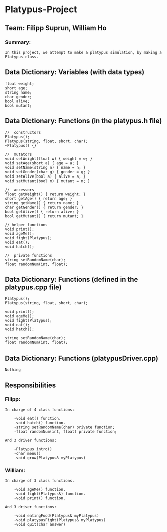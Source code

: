 # Platypus-Project

## Team: Filipp Suprun, William Ho

### Summary:  
    In this project, we attempt to make a platypus simulation, by making a Platypus class.
    
##  Data Dictionary: Variables (with data types) 
    float weight;
    short age;
    string name;
    char gender;
    bool alive;
    bool mutant;
    
## Data Dictionary: Functions (in the platypus.h file)
    //  constructors
    Platypus(); 
    Platypus(string, float, short, char);
    ~Platypus() {}
    
    //  mutators
    void setWeight(float w) { weight = w; }
    void setAge(short a) { age = a; }
    void setName(string n) { name = n; }
    void setGender(char g) { gender = g; }
    void setAlive(bool a) { alive = a; }
    void setMutant(bool m) { mutant = m; }
    
    //  accessors
    float getWeight() { return weight; }
    short getAge() { return age; }
    string getName() { return name; }
    char getGender() { return gender; }
    bool getAlive() { return alive; }
    bool getMutant() { return mutant; }
    
    // helper functions
    void print();
    void ageMe();
    void fight(Platypus);
    void eat();
    void hatch();  
    
    //  private functions
    string setRandomName(char);
    float randomNum(int, float);
    
## Data Dictionary: Functions (defined in the platypus.cpp file)
    Platypus(); 
    Platypus(string, float, short, char);
    
    void print();
    void ageMe();
    void fight(Platypus);
    void eat();
    void hatch();  
    
    string setRandomName(char);
    float randomNum(int, float);
## Data Dictionary: Functions (platypusDriver.cpp)
    Nothing
    
## Responsibilities
### Filipp: 
    In charge of 4 class functions:
    
        -void eat() function.
        -void hatch() function.
        -string setRandomName(char) private function;
        -float randomNum(int, float) private function;
        
    And 3 driver functions:
    
        -Platypus intro()
        -char menu()
        -void grow(Platypus& myPlatypus)
### William:  
    In charge of 3 class functions. 
    
        -void ageMe() function.
        -void fight(Platypus&) function.
        -void print() function.
        
    And 3 driver functions:
    
        -void eatingFood(Platypus& myPlatypus)
        -void platypusFight(Platypus& myPlatypus)
        -void quit(char answer) 
    
